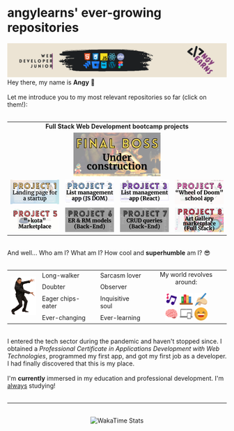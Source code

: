 <main class="container">
    <h1>angylearns' ever-growing repositories</h1>
    <img src="img/header.png">
    <section>
        Hey there, my name is <strong>Angy</strong> 🤘<br><br>
        Let me introduce you to my most relevant repositories so far (click on them!):<br><br>
         <table align="center">
            <tr>
                <td colspan="4" align="center"><strong>Full Stack Web Development bootcamp projects</strong></td>
            </tr>
            <tr>
                <td colspan="4" style=" text-align:center"><a href="https://github.com/sandra-medina-luque/Holistic-Ovaries" style="height:100px"><img src="img/final_boss.png"></a></td>
            </tr>
            <tr>
                <td><a href="https://github.com/angylearns/femtech_g3"><img src="img/p1.png"></a></td>
                <td><a href="https://github.com/angylearns/adminlistas_g4"><img src="img/p2.png"></a></td>
                <td><a href="https://github.com/angylearns/adminlistas_react"><img src="img/p3.png"></a></td>
                <td><a href="https://github.com/angylearns/wheel_of_doom"><img src="img/p4.png"></a></td>
            </tr>
            <tr>
                <td><a href="https://github.com/angylearns/marketplace_animals-p5e4"><img src="img/p5.png"></a></td>
                <td><a href="#"><img src="img/p6.png"></a></td>
                <td><a href="https://github.com/angylearns/bd_malaguenos"><img src="img/p7.png"></a></td>
                <td><a href="https://github.com/angylearns/full_stack-art_callery"><img src="img/p8.png"></a></td>
            </tr>
</table><br>
        And well... Who am I? What am I? How cool and <strong>superhumble</strong> am I? 😎
        <br><br>
        <table align="center">
            <tr>
                <td rowspan="4">
                    <img src="img/willsmith.png" width="60px">
                </td>
                <td>Long-walker</td>
                <td>Sarcasm lover</td>
                <td align="center" rowspan="4">
                    My world revolves around:<br><br>
                    <img src="img/icons/music.svg" width="30px">
                    <img src="img/icons/books.svg" width="30px">
                    <img src="img/icons/writing.svg" width="30px"><br>
                    <img src="img/icons/brain.svg" width="30px">
                    <img src="img/icons/devices.svg" width="30px">
                    <img src="img/icons/laughing.svg" width="30px">
                </td>
            </tr>
            <tr>
                <td>Doubter</td>
                <td>Observer</td>
            </tr>
            <tr>
                <td>Eager chips-eater</td>
                <td>Inquisitive soul</td>
            </tr>
            <tr>
                <td>Ever-changing</td>
                <td>Ever-learning</td>
            </tr>
        </table><br>
        I entered the tech sector during the pandemic and haven't stopped since. I obtained a <em>Professional Certificate in Applications Development with Web Technologies</em>, programmed my first app, and got my first job as a developer. I had finally discovered that this is my place.
        <br><br>
        I'm <strong>currently</strong> immersed in my education and professional development. I'm <u>always</u> studying!
        <br><br>
    </section>
    <hr>
    <br>
    <div align="center"><img src="https://github-readme-stats.vercel.app/api/wakatime?username=angylearns&layout=compact&custom_title=How%20obsessed%20I've%20been%20with%20coding%20in%20the%20last%207%20days&theme=highcontrast" alt="WakaTime Stats" width="600px"></div>
</main>
